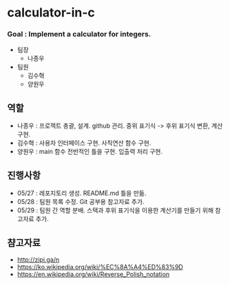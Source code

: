 # calculator-in-c
### Goal : Implement a calculator for integers.

* 팀장
  * 나종우
* 팀원
  * 김수혁
  * 양원우

## 역할
* 나종우 : 프로젝트 총괄, 설계. github 관리. 중위 표기식 -> 후위 표기식 변환, 계산 구현.
* 김수혁 : 사용자 인터페이스 구현. 사칙연산 함수 구현.
* 양원우 : main 함수 전반적인 틀을 구현. 입출력 처리 구현.

## 진행사항
* 05/27 : 레포지토리 생성. README.md 틀을 만듦.
* 05/28 : 팀원 목록 수정. Git 공부용 참고자료 추가. 
* 05/29 : 팀원 간 역할 분배. 스택과 후위 표기식을 이용한 계산기를 만들기 위해 참고자료 추가.

## 챰고자료
* http://zipi.ga/n
* https://ko.wikipedia.org/wiki/%EC%8A%A4%ED%83%9D
* https://en.wikipedia.org/wiki/Reverse_Polish_notation
